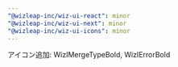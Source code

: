 ```yaml
---
"@wizleap-inc/wiz-ui-react": minor
"@wizleap-inc/wiz-ui-next": minor
"@wizleap-inc/wiz-ui-icons": minor
---
```


アイコン追加: WizIMergeTypeBold, WizIErrorBold
